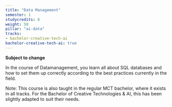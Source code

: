 ```yaml
---
title: "Data Management"
semester: 1
studycredits: 6
weight: 50
pillar: "ai-data"
tracks:
- bachelor-creative-tech-ai
bachelor-creative-tech-ai: true
---
```

**Subject to change**

In the course of Datamanagement, you learn all about SQL databases and how to set them up correctly according to the best practices currently in the field.

Note: This course is also taught in the regular MCT bachelor, where it exists in all tracks.
For the Bachelor of Creative Technologies & AI, this has been slightly adapted to suit their needs.
